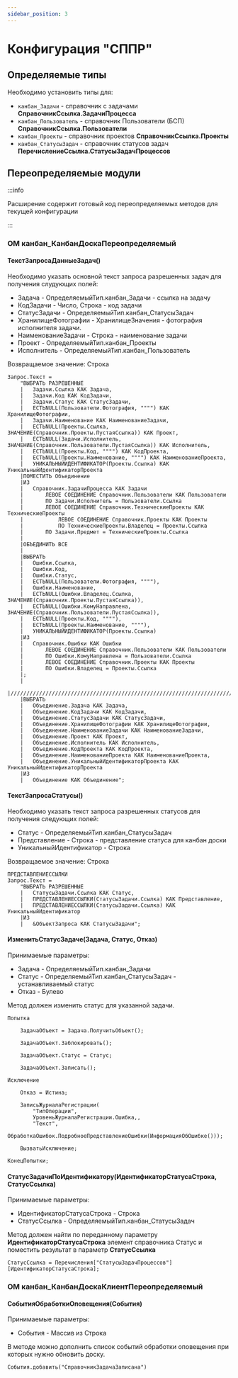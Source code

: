 ```yaml
---
sidebar_position: 3
---
```


# Конфигурация "СППР"


## Определяемые типы

Необходимо установить типы для:
- `канбан_Задачи` - справочник с задачами **СправочникСсылка.ЗадачиПроцесса**
- `канбан_Пользователь` - справочник Пользователи (БСП) **СправочникСсылка.Пользователи**
- `канбан_Проекты` - справочник проектов **СправочникСсылка.Проекты**
- `канбан_СтатусыЗадач` - справочник статусов задач **ПеречислениеСсылка.СтатусыЗадачПроцессов**

## Переопределяемые модули

:::info

Расширение содержит готовый код переопределяемых методов для текущей конфигурации

:::

### ОМ канбан_КанбанДоскаПереопределяемый

#### ТекстЗапросаДанныеЗадач()

Необходимо указать основной текст запроса разрешенных задач для получения слудующих полей:

* Задача - ОпределяемыйТип.канбан_Задачи - ссылка на задачу
* КодЗадачи - Число, Строка - код задачи
* СтатусЗадачи - ОпределяемыйТип.канбан_СтатусыЗадач
* ХранилищеФотографии - ХранилищеЗначения - фотография исполнителя задачи.
* НаименованиеЗадачи - Строка - наименование задачи
* Проект - ОпределяемыйТип.канбан_Проекты
* Исполнитель - ОпределяемыйТип.канбан_Пользователь

Возвращаемое значение: Строка

```bsl title="ТекстЗапросаДанныеЗадач"
Запрос.Текст =
    "ВЫБРАТЬ РАЗРЕШЕННЫЕ
    |	Задачи.Ссылка КАК Задача,
    |	Задачи.Код КАК КодЗадачи,
    |	Задачи.Статус КАК СтатусЗадачи,
    |	ЕСТЬNULL(Пользователи.Фотография, """") КАК ХранилищеФотографии,
    |	Задачи.Наименование КАК НаименованиеЗадачи,
    |	ЕСТЬNULL(Проекты.Ссылка, ЗНАЧЕНИЕ(Справочник.Проекты.ПустаяСсылка)) КАК Проект,
    |	ЕСТЬNULL(Задачи.Исполнитель, ЗНАЧЕНИЕ(Справочник.Пользователи.ПустаяСсылка)) КАК Исполнитель,
    |	ЕСТЬNULL(Проекты.Код, """") КАК КодПроекта,
    |	ЕСТЬNULL(Проекты.Наименование, """") КАК НаименованиеПроекта,
    |	УНИКАЛЬНЫЙИДЕНТИФИКАТОР(Проекты.Ссылка) КАК УникальныйИдентификаторПроекта
    |ПОМЕСТИТЬ Объединение
    |ИЗ
    |	Справочник.ЗадачиПроцесса КАК Задачи
    |		ЛЕВОЕ СОЕДИНЕНИЕ Справочник.Пользователи КАК Пользователи
    |		ПО Задачи.Исполнитель = Пользователи.Ссылка
    |		ЛЕВОЕ СОЕДИНЕНИЕ Справочник.ТехническиеПроекты КАК ТехническиеПроекты
    |			ЛЕВОЕ СОЕДИНЕНИЕ Справочник.Проекты КАК Проекты
    |			ПО ТехническиеПроекты.Владелец = Проекты.Ссылка
    |		ПО Задачи.Предмет = ТехническиеПроекты.Ссылка
    |
    |ОБЪЕДИНИТЬ ВСЕ
    |
    |ВЫБРАТЬ
    |	Ошибки.Ссылка,
    |	Ошибки.Код,
    |	Ошибки.Статус,
    |	ЕСТЬNULL(Пользователи.Фотография, """"),
    |	Ошибки.Наименование,
    |	ЕСТЬNULL(Ошибки.Владелец.Ссылка, ЗНАЧЕНИЕ(Справочник.Проекты.ПустаяСсылка)),
    |	ЕСТЬNULL(Ошибки.КомуНаправлена, ЗНАЧЕНИЕ(Справочник.Пользователи.ПустаяСсылка)),
    |	ЕСТЬNULL(Проекты.Код, """"),
    |	ЕСТЬNULL(Проекты.Наименование, """"),
    |	УНИКАЛЬНЫЙИДЕНТИФИКАТОР(Проекты.Ссылка)
    |ИЗ
    |	Справочник.Ошибки КАК Ошибки
    |		ЛЕВОЕ СОЕДИНЕНИЕ Справочник.Пользователи КАК Пользователи
    |		ПО Ошибки.КомуНаправлена = Пользователи.Ссылка
    |		ЛЕВОЕ СОЕДИНЕНИЕ Справочник.Проекты КАК Проекты
    |		ПО Ошибки.Владелец = Проекты.Ссылка
    |;
    |
    |////////////////////////////////////////////////////////////////////////////////
    |ВЫБРАТЬ
    |	Объединение.Задача КАК Задача,
    |	Объединение.КодЗадачи КАК КодЗадачи,
    |	Объединение.СтатусЗадачи КАК СтатусЗадачи,
    |	Объединение.ХранилищеФотографии КАК ХранилищеФотографии,
    |	Объединение.НаименованиеЗадачи КАК НаименованиеЗадачи,
    |	Объединение.Проект КАК Проект,
    |	Объединение.Исполнитель КАК Исполнитель,
    |	Объединение.КодПроекта КАК КодПроекта,
    |	Объединение.НаименованиеПроекта КАК НаименованиеПроекта,
    |	Объединение.УникальныйИдентификаторПроекта КАК УникальныйИдентификаторПроекта
    |ИЗ
    |	Объединение КАК Объединение";
```

#### ТекстЗапросаСтатусы()

Необходимо указать текст запроса разрешенных статусов для получения следующих полей:

* Статус - ОпределяемыйТип.канбан_СтатусыЗадач
* Представление - Строка - представление статуса для канбан доски
* УникальныйИдентификатор - Строка

 Возвращаемое значение: Строка

```bsl title="ТекстЗапросаСтатусы"
ПРЕДСТАВЛЕНИЕССЫЛКИ
Запрос.Текст =
    "ВЫБРАТЬ РАЗРЕШЕННЫЕ
    |	СтатусыЗадачи.Ссылка КАК Статус,
    |	ПРЕДСТАВЛЕНИЕССЫЛКИ(СтатусыЗадачи.Ссылка) КАК Представление,
    |	ПРЕДСТАВЛЕНИЕССЫЛКИ(СтатусыЗадачи.Ссылка) КАК УникальныйИдентификатор
    |ИЗ
    |	&ОбъектЗапроса КАК СтатусыЗадачи";
```

#### ИзменитьСтатусЗадаче(Задача, Статус, Отказ)

Принимаемые параметры:
 * Задача - ОпределяемыйТип.канбан_Задачи
 * Статус - ОпределяемыйТип.канбан_СтатусыЗадач - устанавливаемый статус
 * Отказ  - Булево

Метод должен изменить статус для указанной задачи.

```bsl title="ИзменитьСтатусЗадаче"
Попытка
    
    ЗадачаОбъект = Задача.ПолучитьОбъект();
    
    ЗадачаОбъект.Заблокировать();
    
    ЗадачаОбъект.Статус = Статус;
    
    ЗадачаОбъект.Записать();
    
Исключение
    
    Отказ = Истина;
    
    ЗаписьЖурналаРегистрации(
        "ТипОперации", 
        УровеньЖурналаРегистрации.Ошибка,, 
        "Текст", 
        ОбработкаОшибок.ПодробноеПредставлениеОшибки(ИнформацияОбОшибке()));
        
    ВызватьИсключение;
    
КонецПопытки;
```

#### СтатусЗадачиПоИдентификатору(ИдентификаторСтатусаСтрока, СтатусСсылка)

Принимаемые параметры:
 * ИдентификаторСтатусаСтрока - Строка
 * СтатусСсылка - ОпределяемыйТип.канбан_СтатусыЗадач

Метод должен найти по переданному параметру **ИдентификаторСтатусаСтрока** элемент справочника Статус
и поместить результат в параметр **СтатусСсылка**

```bsl title="ИзменитьСтатусЗадаче"
СтатусСсылка = Перечисления["СтатусыЗадачПроцессов"][ИдентификаторСтатусаСтрока];
```

### ОМ канбан_КанбанДоскаКлиентПереопределяемый

#### СобытияОбработкиОповещения(События)

Принимаемые параметры:
 * События - Массив из Строка

В методе можно дополнить список событий обработки оповещения при которых нужно обновить доску.

```bsl title="СобытияОбработкиОповещения"
События.добавить("СправочникЗадачаЗаписана")
```